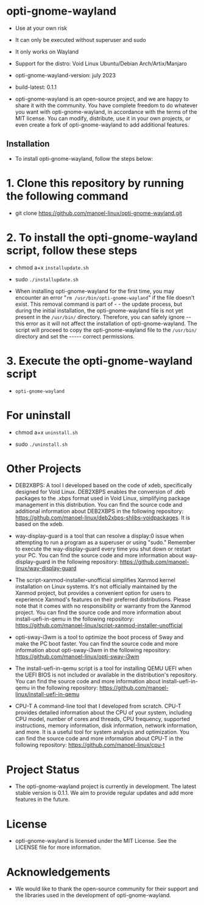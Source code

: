 # opti-gnome-wayland

- Use at your own risk

- It can only be executed without superuser and sudo

- It only works on Wayland

- Support for the distro: Void Linux Ubuntu/Debian Arch/Artix/Manjaro

- opti-gnome-wayland-version: july 2023

- build-latest: 0.1.1

- opti-gnome-wayland is an open-source project, and we are happy to share it with the community. You have complete freedom to do whatever you want with opti-gnome-wayland, in accordance with the terms of the MIT license. You can modify, distribute, use it in your own projects, or even create a fork of opti-gnome-wayland to add additional features.

## Installation

- To install opti-gnome-wayland, follow the steps below:

# 1. Clone this repository by running the following command

- git clone https://github.com/manoel-linux/opti-gnome-wayland.git

# 2. To install the opti-gnome-wayland script, follow these steps

- chmod a+x `installupdate.sh`

- sudo `./installupdate.sh`

- When installing opti-gnome-wayland for the first time, you may encounter an error "`rm /usr/bin/opti-gnome-wayland`" if the file doesn't exist. This removal command is part of - - the update process, but during the initial installation, the opti-gnome-wayland file is not yet present in the `/usr/bin/` directory. Therefore, you can safely ignore -- this error as it will not affect the installation of opti-gnome-wayland. The script will proceed to copy the opti-gnome-wayland file to the `/usr/bin/` directory and set the ----- correct permissions.

# 3. Execute the opti-gnome-wayland script

- `opti-gnome-wayland`

# For uninstall

- chmod a+x `uninstall.sh`

- sudo `./uninstall.sh`

# Other Projects

- DEB2XBPS: A tool I developed based on the code of xdeb, specifically designed for Void Linux. DEB2XBPS enables the conversion of .deb packages to the .xbps   format used in Void Linux, simplifying package management in this distribution. You can find the source code and additional information about DEB2XBPS in the  following repository: https://github.com/manoel-linux/deb2xbps-shlibs-voidpackages. It is based on the xdeb.

- way-display-guard is a tool that can resolve a display:0 issue when attempting to run a program as a superuser or using "sudo." Remember to execute the way-display-guard every time you shut down or restart your PC. You can find the source code and more information about way-display-guard in the following repository: https://github.com/manoel-linux/way-display-guard

- The script-xanmod-installer-unofficial simplifies Xanmod kernel installation on Linux systems. It's not officially maintained by the Xanmod project, but provides a convenient option for users to experience Xanmod's features on their preferred distributions. Please note that it comes with no responsibility or warranty from the Xanmod project. You can find the source code and more information about install-uefi-in-qemu in the following repository: https://github.com/manoel-linux/script-xanmod-installer-unofficial

- opti-sway-i3wm is a tool to optimize the boot process of Sway and make the PC boot faster. You can find the source code and more information about opti-sway-i3wm in the following repository: https://github.com/manoel-linux/opti-sway-i3wm

- The install-uefi-in-qemu script is a tool for installing QEMU UEFI when the UEFI BIOS is not included or available in the distribution's repository. You can find the source code and more information about install-uefi-in-qemu in the following repository: https://github.com/manoel-linux/install-uefi-in-qemu

- CPU-T A command-line tool that I developed from scratch. CPU-T provides detailed information about the CPU of your system, including CPU model, number of cores and threads, CPU frequency, supported instructions, memory information, disk information, network information, and more. It is a useful tool for system analysis and optimization. You can find the source code and more information about CPU-T in the following repository: https://github.com/manoel-linux/cpu-t

# Project Status

- The opti-gnome-wayland project is currently in development. The latest stable version is 0.1.1. We aim to provide regular updates and add more features in the future.

# License

- opti-gnome-wayland is licensed under the MIT License. See the LICENSE file for more information.

# Acknowledgements

- We would like to thank the open-source community for their support and the libraries used in the development of opti-gnome-wayland.
